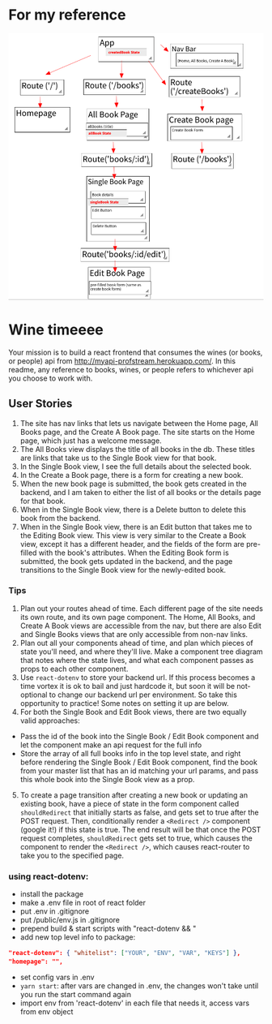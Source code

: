 # For my reference


![1](Tree-Planning.png)




# Wine timeeee
Your mission is to build a react frontend that consumes the wines (or books, or people) api from http://myapi-profstream.herokuapp.com/. In this readme, any reference to books, wines, or people refers to whichever api you choose to work with.

## User Stories
1. The site has nav links that lets us navigate between the Home page, All Books page, and the Create A Book page. The site starts on the Home page, which just has a welcome message.
1. The All Books view displays the title of all books in the db. These titles are links that take us to the Single Book view for that book.
1. In the Single Book view, I see the full details about the selected book.
1. In the Create a Book page, there is a form for creating a new book.
1. When the new book page is submitted, the book gets created in the backend, and I am taken to either the list of all books or the details page for that book.
1. When in the Single Book view, there is a Delete button to delete this book from the backend.
1. When in the Single Book view, there is an Edit button that takes me to the Editing Book view. This view is very similar to the Create a Book view, except it has a different header, and the fields of the form are pre-filled with the book's attributes. When the Editing Book form is submitted, the book gets updated in the backend, and the page transitions to the Single Book view for the newly-edited book.


### Tips
1. Plan out your routes ahead of time. Each different page of the site needs its own route, and its own page component. The Home, All Books, and Create A Book views are accessible from the nav, but there are also Edit and Single Books views that are only accessible from non-nav links.
2. Plan out all your components ahead of time, and plan which pieces of state you'll need, and where they'll live. Make a component tree diagram that notes where the state lives, and what each component passes as props to each other component.
3. Use `react-dotenv` to store your backend url. If this process becomes a time vortex it is ok to bail and just hardcode it, but soon it will be not-optional to change our backend url per environment. So take this opportunity to practice! Some notes on setting it up are below.
4. For both the Single Book and Edit Book views, there are two equally valid approaches:
  - Pass the id of the book into the Single Book / Edit Book component and let the component make an api request for the full info
  - Store the array of all full books info in the top level state, and right before rendering the Single Book / Edit Book component, find the book from your master list that has an id matching your url params, and pass this whole book into the Single Book view as a prop.
5. To create a page transition after creating a new book or updating an existing book, have a piece of state in the form component called `shouldRedirect` that initially starts as false, and gets set to true after the POST request. Then, conditionally render a `<Redirect />` component (google it!) if this state is true. The end result will be that once the POST request completes, `shouldRedirect` gets set to true, which causes the component to render the `<Redirect />`, which causes react-router to take you to the specified page.

### using react-dotenv:
  - install the package
  - make a .env file in root of react folder
  - put .env in .gitignore
  - put /public/env.js in .gitignore
  - prepend build & start scripts with "react-dotenv && "
  - add new top level info to package:
  ```json
  "react-dotenv": { "whitelist": ["YOUR", "ENV", "VAR", "KEYS"] },
  "homepage": "",
  ```
  - set config vars in .env
  - `yarn start`: after vars are changed in .env, the changes won't take until you run the start command again
  - import env from 'react-dotenv' in each file that needs it, access vars from env object
